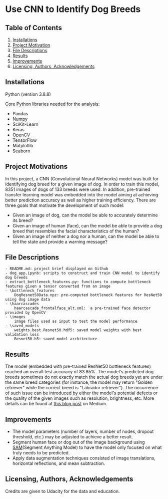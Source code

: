 # Use CNN to Identify Dog Breeds


## Table of Contents

1. [Installations](#installation)
2. [Project Motivation](#motivation)
3. [File Descriptions](#description)
4. [Results](#result)
5. [Improvements](#improvement)
6. [Licensing, Authors, Acknowledgements](#licensingetc)


## Installations <a name="installation"></a>
Python (version 3.8.8)

Core Python libraries needed for the analysis:

- Pandas
- Numpy
- SciKit-Learn
- Keras
- OpenCV
- TensorFlow
- Matplotlib
- Seaborn


## Project Motivations <a name="motivation"></a>
In this project, a CNN (Convolutional Neural Networks) model was built for identifying dog breed for a given image of dog.
In order to train this model, 8351 images of dogs of 133 breeds were used. In addition, pre-trained transfer learning model was embedded into the model aiming at achieving better prediction accuracy as well as higher training efficiency. 
There are three goals that motivate the development of such model:
- Given an image of dog, can the model be able to accurately determine its breed?
- Given an image of human (face), can the model be able to provide a dog breed that resembles the facial characteristics of the human?
- Given an image of neither a dog nor a human, can the model be able to tell the state and provide a warning message?


## File Descriptions <a name="description"></a>
	- README.md: project brief displayed on Github
	- dog_app.ipynb: scripts to construct and train CNN model to identify dog breeds
	- extract_bottleneck_features.py: functions to compute bottleneck features given a tensor converted from an image
	- \bottleneck_features
		DogResnet50Data.npz: pre-computed bottleneck features for ResNet50 using dog image data
	- \haarcascades
		haarcascade_frontalface_alt.xml:  a pre-trained face detector provided by OpenCV
	- \images
		image files used as input to test the model performance
	- \saved_models
		weights.best.Resnet50.hdf5: saved model weights with best validation loss
		Resnet50.h5: saved model architecture


## Results <a name="result"></a>
The model (embedded with pre-trained ResNet50 bottleneck features) reached an overall test accuracy of 83.85%.
The model's predicted dog breeds sometimes do not exactly match the actual dog breeds yet are under the same breed categories (for instance, the model may return "Golden retriever" while the correct breed is "Labrador retriever"). The occurrence of such issue can be introduced by either the model's potential defects or the quality of the given images such as resolution, brightness, etc.
More details can be found at [this blog post](https://medium.com/@btiangis91/use-cnn-to-identify-dog-breeds-2ff542e589a4) on Medium.


## Improvements <a name="improvement"></a>
- The model parameters (number of layers, number of nodes, dropout threshold, etc.) may be adjusted to achieve a better result.
- Segment human face or dog out of the image background using [SAM](https://segment-anything.com/)(Segment Anything Model) to have the model only focused on what truly needs to be predicted.
- Apply data augmentation techniques consisted of image translations, horizontal reflections, and mean subtraction.


## Licensing, Authors, Acknowledgements <a name="licensingetc"></a>
Credits are given to Udacity for the data and education.
